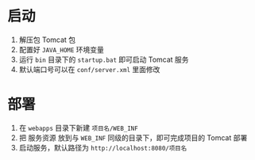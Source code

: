 # 启动

1. 解压包 Tomcat 包
2. 配置好 `JAVA_HOME` 环境变量
3. 运行 `bin` 目录下的 `startup.bat` 即可启动 Tomcat 服务
4. 默认端口号可以在 `conf/server.xml` 里面修改



# 部署

1. 在 `webapps` 目录下新建 `项目名/WEB_INF`
2. 把 服务资源 放到与 `WEB_INF` 同级的目录下，即可完成项目的 Tomcat 部署
3. 启动服务，默认路径为 `http://localhost:8080/项目名`
